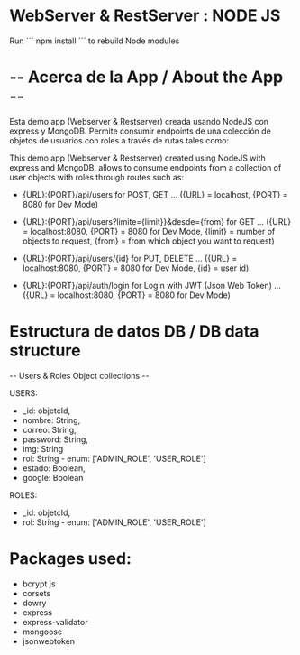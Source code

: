 # WebServer & RestServer : NODE JS

Run ´´´ npm install ´´´ to rebuild Node modules

# -- Acerca de la App / About the App --

Esta demo app (Webserver & Restserver) creada usando NodeJS con express y MongoDB. Permite consumir endpoints de una colección de objetos de usuarios con roles a través de rutas tales como:

This demo app (Webserver & Restserver) created using NodeJS with express and MongoDB, allows to consume endpoints from a collection of user objects with roles through routes such as:

* {URL}:{PORT}/api/users for POST, GET ... ({URL} = localhost, {PORT} = 8080 for Dev Mode)

* {URL}:{PORT}/api/users?limite={limit}}&desde={from} for GET ... ({URL} = localhost:8080, {PORT} = 8080 for Dev Mode, {limit} = number of objects to request, {from} = from which object you want to request)

* {URL}:{PORT}/api/users/{id} for PUT, DELETE ... ({URL} = localhost:8080, {PORT} = 8080 for Dev Mode, {id} = user id)

* {URL}:{PORT}/api/auth/login for Login with JWT (Json Web Token) ... ({URL} = localhost:8080, {PORT} = 8080 for Dev Mode)


# Estructura de datos DB / DB data structure
-- Users & Roles Object collections --

USERS:
* _id: objetcId,
* nombre: String,
* correo: String,
* password: String,
* img: String
* rol: String - enum: ['ADMIN_ROLE', 'USER_ROLE']
* estado: Boolean,
* google: Boolean

ROLES:
*  _id: objetcId,
* rol: String - enum: ['ADMIN_ROLE', 'USER_ROLE']

# Packages used:

* bcrypt js
* corsets
* dowry
* express
* express-validator
* mongoose
* jsonwebtoken